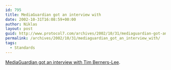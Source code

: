 ```yaml
---
id: 795
title: MediaGuardian got an interview with
date: 2002-10-31T16:08:59+00:00
author: Niklas
layout: post
guid: http://www.protocol7.com/archives/2002/10/31/mediaguardian-got-an-interview-with/
permalink: /archives/2002/10/31/mediaguardian_got_an_interview_with/
tags:
  - Standards
---
```

<div class='microid-d9c9b0aa72392c7429002404adc57e7ecd21649e'>
  <p>
    <a href="http://media.guardian.co.uk/mediaguardian/story/0,7558,820468,00.html">MediaGuardian got an interview with Tim Berners-Lee</a>.
  </p>
</div>